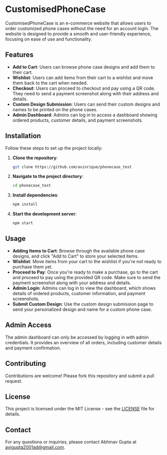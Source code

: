 # CustomisedPhoneCase

CustomisedPhoneCase is an e-commerce website that allows users to order customized phone cases without the need for an account login. The website is designed to provide a smooth and user-friendly experience, focusing on ease of use and functionality.

## Features

- **Add to Cart**: Users can browse phone case designs and add them to their cart.
- **Wishlist**: Users can add items from their cart to a wishlist and move them back to the cart when needed.
- **Checkout**: Users can proceed to checkout and pay using a QR code. They need to send a payment screenshot along with their address and details.
- **Custom Design Submission**: Users can send their custom designs and names to be printed on the phone cases.
- **Admin Dashboard**: Admins can log in to access a dashboard showing ordered products, customer details, and payment screenshots.

## Installation

Follow these steps to set up the project locally:

1. **Clone the repository**:
    ```bash
    git clone https://github.com/avinrique/phonecase_test
    ```

2. **Navigate to the project directory**:
    ```bash
    cd phonecase_test
    ```

3. **Install dependencies**:
    ```bash
    npm install
    ```

4. **Start the development server**:
    ```bash
    npm start
    ```

## Usage

- **Adding Items to Cart**: Browse through the available phone case designs, and click "Add to Cart" to store your selected items.
- **Wishlist**: Move items from your cart to the wishlist if you're not ready to purchase them yet.
- **Proceed to Pay**: Once you're ready to make a purchase, go to the cart and proceed to pay using the provided QR code. Make sure to send the payment screenshot along with your address and details.
- **Admin Login**: Admins can log in to view the dashboard, which shows details of ordered products, customer information, and payment screenshots.
- **Submit Custom Design**: Use the custom design submission page to send your personalized design and name for a custom phone case.

## Admin Access

The admin dashboard can only be accessed by logging in with admin credentials. It provides an overview of all orders, including customer details and payment confirmation.

## Contributing

Contributions are welcome! Please fork this repository and submit a pull request.

## License

This project is licensed under the MIT License - see the [LICENSE](LICENSE) file for details.

## Contact

For any questions or inquiries, please contact Abhinav Gupta at avigupta2001ad@gmail.com.
